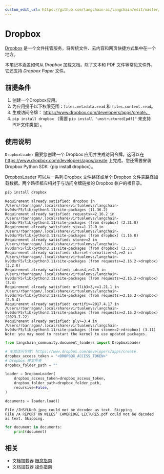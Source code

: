 ```yaml
---
custom_edit_url: https://github.com/langchain-ai/langchain/edit/master/docs/docs/integrations/document_loaders/dropbox.ipynb
---
```


# Dropbox

[Dropbox](https://en.wikipedia.org/wiki/Dropbox) 是一个文件托管服务，将传统文件、云内容和网页快捷方式集中在一个地方。

本笔记本涵盖如何从 *Dropbox* 加载文档。除了文本和 PDF 文件等常见文件外，它还支持 *Dropbox Paper* 文件。

## 前提条件

1. 创建一个Dropbox应用。
2. 为应用授予以下权限范围：`files.metadata.read` 和 `files.content.read`。
3. 生成访问令牌： https://www.dropbox.com/developers/apps/create。
4. `pip install dropbox` （需要 `pip install "unstructured[pdf]"` 来支持PDF文件类型）。

## 使用说明

`DropboxLoader` 需要您创建一个 Dropbox 应用并生成访问令牌。这可以在 https://www.dropbox.com/developers/apps/create 上完成。您还需要安装 Dropbox Python SDK（pip install dropbox）。

DropboxLoader 可以从一系列 Dropbox 文件路径或单个 Dropbox 文件夹路径加载数据。两个路径都应相对于与访问令牌链接的 Dropbox 帐户的根目录。

```python
pip install dropbox
```
```output
Requirement already satisfied: dropbox in /Users/rbarragan/.local/share/virtualenvs/langchain-kv0dsrF5/lib/python3.11/site-packages (11.36.2)
Requirement already satisfied: requests>=2.16.2 in /Users/rbarragan/.local/share/virtualenvs/langchain-kv0dsrF5/lib/python3.11/site-packages (from dropbox) (2.31.0)
Requirement already satisfied: six>=1.12.0 in /Users/rbarragan/.local/share/virtualenvs/langchain-kv0dsrF5/lib/python3.11/site-packages (from dropbox) (1.16.0)
Requirement already satisfied: stone>=2 in /Users/rbarragan/.local/share/virtualenvs/langchain-kv0dsrF5/lib/python3.11/site-packages (from dropbox) (3.3.1)
Requirement already satisfied: charset-normalizer<4,>=2 in /Users/rbarragan/.local/share/virtualenvs/langchain-kv0dsrF5/lib/python3.11/site-packages (from requests>=2.16.2->dropbox) (3.2.0)
Requirement already satisfied: idna<4,>=2.5 in /Users/rbarragan/.local/share/virtualenvs/langchain-kv0dsrF5/lib/python3.11/site-packages (from requests>=2.16.2->dropbox) (3.4)
Requirement already satisfied: urllib3<3,>=1.21.1 in /Users/rbarragan/.local/share/virtualenvs/langchain-kv0dsrF5/lib/python3.11/site-packages (from requests>=2.16.2->dropbox) (2.0.4)
Requirement already satisfied: certifi>=2017.4.17 in /Users/rbarragan/.local/share/virtualenvs/langchain-kv0dsrF5/lib/python3.11/site-packages (from requests>=2.16.2->dropbox) (2023.7.22)
Requirement already satisfied: ply>=3.4 in /Users/rbarragan/.local/share/virtualenvs/langchain-kv0dsrF5/lib/python3.11/site-packages (from stone>=2->dropbox) (3.11)
Note: you may need to restart the kernel to use updated packages.
```

```python
from langchain_community.document_loaders import DropboxLoader
```


```python
# 生成访问令牌: https://www.dropbox.com/developers/apps/create.
dropbox_access_token = "<DROPBOX_ACCESS_TOKEN>"
# Dropbox 根文件夹
dropbox_folder_path = ""
```


```python
loader = DropboxLoader(
    dropbox_access_token=dropbox_access_token,
    dropbox_folder_path=dropbox_folder_path,
    recursive=False,
)
```


```python
documents = loader.load()
```
```output
File /JHSfLKn0.jpeg could not be decoded as text. Skipping.
File /A REPORT ON WILES’ CAMBRIDGE LECTURES.pdf could not be decoded as text. Skipping.
```

```python
for document in documents:
    print(document)
```

## 相关

- 文档加载器 [概念指南](/docs/concepts/#document-loaders)
- 文档加载器 [操作指南](/docs/how_to/#document-loaders)